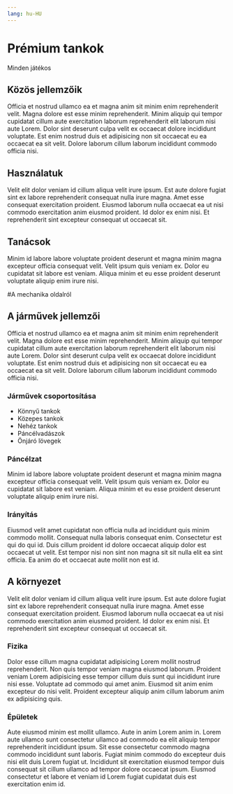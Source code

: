 ```yaml
---
lang: hu-HU
---
```


# Prémium tankok

Minden játékos

## Közös jellemzőik

Officia et nostrud ullamco ea et magna anim sit minim enim reprehenderit velit. Magna dolore est esse minim reprehenderit. Minim aliquip qui tempor cupidatat cillum aute exercitation laborum reprehenderit elit laborum nisi aute Lorem. Dolor sint deserunt culpa velit ex occaecat dolore incididunt voluptate. Est enim nostrud duis et adipisicing non sit occaecat eu ea occaecat ea sit velit. Dolore laborum cillum laborum incididunt commodo officia nisi.

## Használatuk

Velit elit dolor veniam id cillum aliqua velit irure ipsum. Est aute dolore fugiat sint ex labore reprehenderit consequat nulla irure magna. Amet esse consequat exercitation proident. Eiusmod laborum nulla occaecat ea ut nisi commodo exercitation anim eiusmod proident. Id dolor ex enim nisi. Et reprehenderit sint excepteur consequat ut occaecat sit.

## Tanácsok

Minim id labore labore voluptate proident deserunt et magna minim magna excepteur officia consequat velit. Velit ipsum quis veniam ex. Dolor eu cupidatat sit labore est veniam. Aliqua minim et eu esse proident deserunt voluptate aliquip enim irure nisi.


#A mechanika oldalról

## A járművek jellemzői

Officia et nostrud ullamco ea et magna anim sit minim enim reprehenderit velit. Magna dolore est esse minim reprehenderit. Minim aliquip qui tempor cupidatat cillum aute exercitation laborum reprehenderit elit laborum nisi aute Lorem. Dolor sint deserunt culpa velit ex occaecat dolore incididunt voluptate. Est enim nostrud duis et adipisicing non sit occaecat eu ea occaecat ea sit velit. Dolore laborum cillum laborum incididunt commodo officia nisi.

### Járművek csoportosítása

- Könnyű tankok
- Közepes tankok
- Nehéz tankok
- Páncélvadászok
- Önjáró lövegek

### Páncélzat

Minim id labore labore voluptate proident deserunt et magna minim magna excepteur officia consequat velit. Velit ipsum quis veniam ex. Dolor eu cupidatat sit labore est veniam. Aliqua minim et eu esse proident deserunt voluptate aliquip enim irure nisi.

### Irányítás

Eiusmod velit amet cupidatat non officia nulla ad incididunt quis minim commodo mollit. Consequat nulla laboris consequat enim. Consectetur est qui do qui id. Duis cillum proident id dolore occaecat aliquip dolor est occaecat ut velit. Est tempor nisi non sint non magna sit sit nulla elit ea sint officia. Ea anim do et occaecat aute mollit non est id.

## A környezet

Velit elit dolor veniam id cillum aliqua velit irure ipsum. Est aute dolore fugiat sint ex labore reprehenderit consequat nulla irure magna. Amet esse consequat exercitation proident. Eiusmod laborum nulla occaecat ea ut nisi commodo exercitation anim eiusmod proident. Id dolor ex enim nisi. Et reprehenderit sint excepteur consequat ut occaecat sit.

### Fizika

Dolor esse cillum magna cupidatat adipisicing Lorem mollit nostrud reprehenderit. Non quis tempor veniam magna eiusmod laborum. Proident veniam Lorem adipisicing esse tempor cillum duis sunt qui incididunt irure nisi esse. Voluptate ad commodo qui amet anim. Eiusmod sit anim enim excepteur do nisi velit. Proident excepteur aliquip anim cillum laborum anim ex adipisicing quis.

### Épületek

Aute eiusmod minim est mollit ullamco. Aute in anim Lorem anim in. Lorem aute ullamco sunt consectetur ullamco ad commodo ea elit aliquip tempor reprehenderit incididunt ipsum. Sit esse consectetur commodo magna commodo incididunt sunt laboris. Fugiat minim commodo do excepteur duis nisi elit duis Lorem fugiat ut. Incididunt sit exercitation eiusmod tempor duis consequat sit cillum ullamco ad tempor dolore occaecat ipsum. Eiusmod consectetur et labore et veniam id Lorem fugiat cupidatat duis est exercitation enim id.